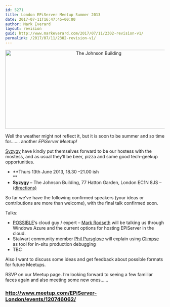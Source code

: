 ```yaml
---
id: 5271
title: London EPiServer Meetup Summer 2013
date: 2017-07-11T16:47:45+00:00
author: Mark Everard
layout: revision
guid: http://www.markeverard.com/2017/07/11/2302-revision-v1/
permalink: /2017/07/11/2302-revision-v1/
---
```

<p style="text-align: center;">
  <img class="size-full wp-image-2322 aligncenter" title="The Johnson Building" alt="The Johnson Building" src="http://www.markeverard.com/wp-content/uploads/2013/05/the_johnson_building_01.jpg" width="575" height="250" srcset="https://www.markeverard.com/wp-content/uploads/2013/05/the_johnson_building_01.jpg 575w, https://www.markeverard.com/wp-content/uploads/2013/05/the_johnson_building_01-300x130.jpg 300w, https://www.markeverard.com/wp-content/uploads/2013/05/the_johnson_building_01-320x139.jpg 320w" sizes="(max-width: 575px) 100vw, 575px" />
</p>

Well the weather might not reflect it, but it is soon to be summer and so time for&#8230;&#8230;. another _EPiServer Meetup!_

[Syzygy](http://www.syzygy.co.uk/) have kindly put themselves forward to be our hostess with the mostess, and as usual they&#8217;ll be beer, pizza and some good tech-geekup opportunities.

  * **Thurs 13th June 2013, 18.30 –21.00 ish  
** 
  * **Syzygy –** The Johnson Building, 77 Hatton Garden, London EC1N 8JS &#8211; <a title="Syzygy - London" href="http://www.syzygy.co.uk/contact" target="_blank">(directions)</a>

So far we&#8217;ve have the following confirmed speakers (your ideas or contributions are more than welcome), with the final talk confirmed soon.

Talks:

  * <a title="POSSIBLE" href="http://www.possible.com/" target="_blank">POSSIBLE</a>&#8216;s cloud guy / expert &#8211; <a title="Mark Rodseth at Slideshare" href="http://www.slideshare.net/markrodseth/ravendb-presentation" target="_blank">Mark Rodseth</a> will be talking us through Windows Azure and the current options for hosting EPiServer in the cloud.
  * Stalwart community member <a title="Phil Pursglove on Twitter" href="https://twitter.com/philpursglove" target="_blank">Phil Pursglove</a> will explain using <a title="Glimpse" href="http://getglimpse.com/Talk" target="_blank">Glimpse</a> as tool for in-situ production debugging
  * TBC

Also I want to discuss some ideas and get feedback about possible formats for future Meetups.

RSVP on our Meetup page. I&#8217;m looking forward to seeing a few familiar faces again and also meeting some new ones&#8230;&#8230;

### <http://www.meetup.com/EPiServer-London/events/120746062/>